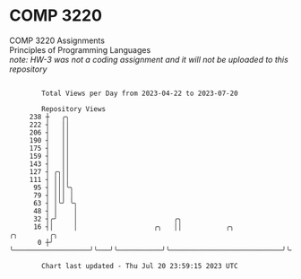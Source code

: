 # COMP 3220
COMP 3220 Assignments  
Principles of Programming Languages  
*note: HW-3 was not a coding assignment and it will not be uploaded to this repository*  

```

        Total Views per Day from 2023-04-22 to 2023-07-20

        Repository Views
     238 ┼   ╭╮
     222 ┤   ││
     206 ┤   ││
     190 ┤   ││
     175 ┤   ││
     159 ┤   ││
     143 ┤   ││
     127 ┤ ╭╮││
     111 ┤ ││││
      95 ┤ │││╰╮
      79 ┤ │││ │
      63 ┤ │╰╯ ╰╮
      48 ┤ │    │
      32 ┤╭╯    │                        ╭╮
      16 ┤│     │                   ╭╮   ││           ╭╮                            ╭╮        ╭╮
       0 ┼╯     ╰───────────────────╯╰───╯╰───────────╯╰────────────────────────────╯╰────────╯╰───

        Chart last updated - Thu Jul 20 23:59:15 2023 UTC
        
```

